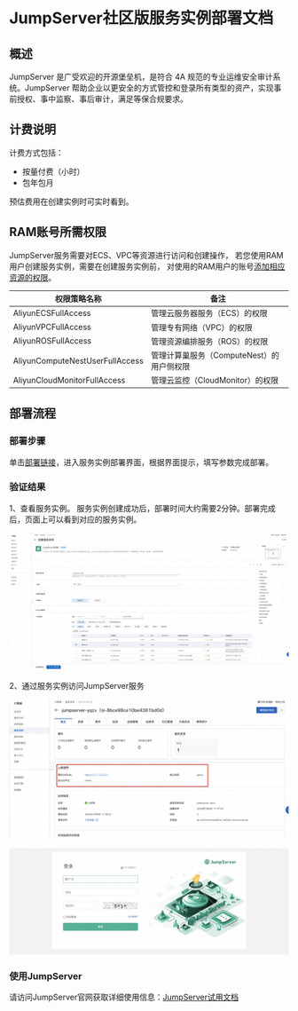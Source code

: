 # JumpServer社区版服务实例部署文档

## 概述

JumpServer 是广受欢迎的开源堡垒机，是符合 4A 规范的专业运维安全审计系统。JumpServer 帮助企业以更安全的方式管控和登录所有类型的资产，实现事前授权、事中监察、事后审计，满足等保合规要求。

## 计费说明

计费方式包括：
- 按量付费（小时）
- 包年包月

预估费用在创建实例时可实时看到。


## RAM账号所需权限
JumpServer服务需要对ECS、VPC等资源进行访问和创建操作，
若您使用RAM用户创建服务实例，需要在创建服务实例前，
对使用的RAM用户的账号[添加相应资源的权限](https://help.aliyun.com/document_detail/121945.html)。

| 权限策略名称 | 备注               |
| --- |------------------|
| AliyunECSFullAccess | 管理云服务器服务（ECS）的权限 |
| AliyunVPCFullAccess | 管理专有网络（VPC）的权限   |
| AliyunROSFullAccess | 管理资源编排服务（ROS）的权限 |
| AliyunComputeNestUserFullAccess | 管理计算巢服务（ComputeNest）的用户侧权限|
| AliyunCloudMonitorFullAccess | 管理云监控（CloudMonitor）的权限|


## 部署流程

### 部署步骤
单击[部署链接](https://computenest.console.aliyun.com/service/instance/create/cn-hangzhou?type=user&ServiceId=service-c5638ae27d34478fbb3d)，进入服务实例部署界面，根据界面提示，填写参数完成部署。


### 验证结果
1、查看服务实例。 服务实例创建成功后，部署时间大约需要2分钟。部署完成后，页面上可以看到对应的服务实例。

![2.png](1.jpg)

2、通过服务实例访问JumpServer服务

![3.png](2.jpg)

![2.png](3.jpg)

### 使用JumpServer

请访问JumpServer官网获取详细使用信息：[JumpServer试用文档](https://docs.jumpserver.org/zh/v3/)
